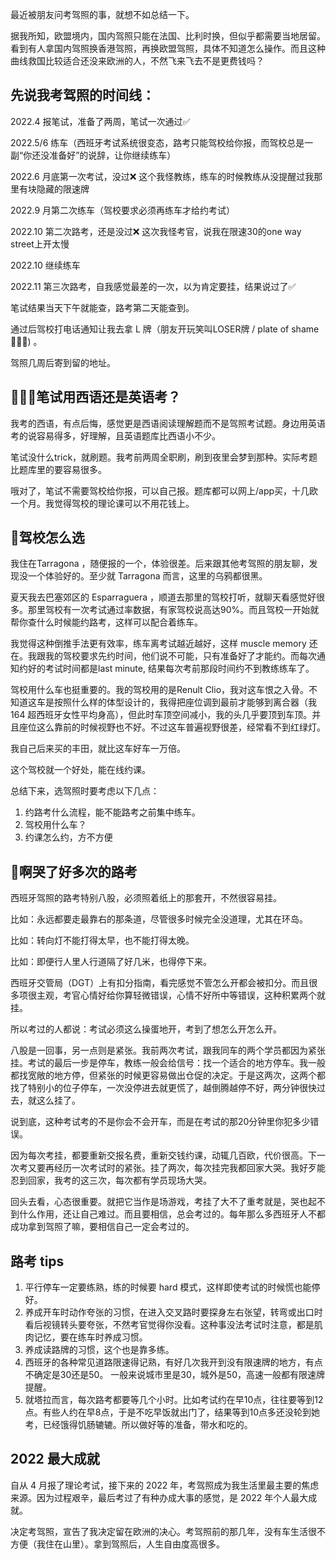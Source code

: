 最近被朋友问考驾照的事，就想不如总结一下。

据我所知，欧盟境内，国内驾照只能在法国、比利时换，但似乎都需要当地居留。看到有人拿国内驾照换香港驾照，再换欧盟驾照，具体不知道怎么操作。而且这种曲线救国比较适合还没来欧洲的人，不然飞来飞去不是更费钱吗？
	
## 先说我考驾照的时间线：

2022.4 报笔试，准备了两周，笔试一次通过✅
	
2022.5/6 练车（西班牙考试系统很变态，路考只能驾校给你报，而驾校总是一副“你还没准备好”的说辞，让你继续练车）
	
2022.6 月底第一次考试，没过❌ 这个我怪教练，练车的时候教练从没提醒过我那里有块隐藏的限速牌

2022.9 月第二次练车（驾校要求必须再练车才给约考试）

2022.10 第二次路考，还是没过❌ 这次我怪考官，说我在限速30的one way street上开太慢

2022.10 继续练车

2022.11 第三次路考，自我感觉最差的一次，以为肯定要挂，结果说过了✅

笔试结果当天下午就能查，路考第二天能查到。

通过后驾校打电话通知让我去拿 L 牌（朋友开玩笑叫LOSER牌 / plate of shame 🤦🏻‍♀️) 。

驾照几周后寄到留的地址。
	
## 🙋🏻‍♀️笔试用西语还是英语考？

我考的西语，有点后悔，感觉更是西语阅读理解题而不是驾照考试题。身边用英语考的说容易得多，好理解，且英语题库比西语小不少。

笔试没什么trick，就刷题。我考前两周全职刷，刷到夜里会梦到那种。实际考题比题库里的要容易很多。

哦对了，笔试不需要驾校给你报，可以自己报。题库都可以网上/app买，十几欧一个月。我觉得驾校的理论课可以不用花钱上。
	
## 🤔驾校怎么选

我住在Tarragona ，随便报的一个，体验很差。后来跟其他考驾照的朋友聊，发现没一个体验好的。至少就 Tarragona 而言，这里的乌鸦都很黑。
	
夏天我去巴塞郊区的 Esparraguera ，顺道去那里的驾校打听，就聊天看感觉好很多。那里驾校有一次考试通过率数据，有家驾校说高达90%。而且驾校一开始就帮你查什么时候能约路考，这样可以配合着练车。

我觉得这种倒推手法更有效率，练车离考试越近越好，这样 muscle memory 还在。我跟我的驾校要求先约时间，他们说不可能，只有准备好了才能约。而每次通知约好的考试时间都是last minute, 结果每次考前那段时间约不到教练练车了。

驾校用什么车也挺重要的。我的驾校用的是Renult Clio，我对这车恨之入骨。不知道这车是按照什么样的体型设计的，我得把座位调到最前才能够到离合器（我164 超西班牙女性平均身高），但此时车顶空间减小，我的头几乎要顶到车顶。并且座位这么靠前的时候视野也不好。不过这车普遍视野很差，经常看不到红绿灯。

我自己后来买的丰田，就比这车好车一万倍。

这个驾校就一个好处，能在线约课。

总结下来，选驾照时要考虑以下几点：

1. 约路考什么流程，能不能路考之前集中练车。
2. 驾校用什么车？
3. 约课怎么约，方不方便

	
## 🚙啊哭了好多次的路考

西班牙驾照的路考特别八股，必须照着纸上的那套开，不然很容易挂。

比如：永远都要走最靠右的那条道，尽管很多时候完全没道理，尤其在环岛。

比如：转向灯不能打得太早，也不能打得太晚。

比如：即便行人里人行道隔了好几米，也得停下来。

西班牙交管局（DGT）上有扣分指南，看完感觉不管怎么开都会被扣分。而且很多项很主观，考官心情好给你算轻微错误，心情不好所中等错误，这种积累两个就挂。

所以考过的人都说：考试必须这么操蛋地开，考到了想怎么开怎么开。

八股是一回事，另一点则是紧张。我前两次考试，跟我同车的两个学员都因为紧张挂。考试的最后一步是停车，教练一般会给信号：找一个适合的地方停车。我一般都找宽敞的地方停，但紧张的时候更容易做出仓促的决定。于是这两次，这两个都找了特别小的位子停车，一次没停进去就更慌了，越倒腾越停不好，两分钟很快过去，就这么挂了。

说到底，这种考试考的不是你会不会开车，而是在考试的那20分钟里你犯多少错误。

因为每次考挂，都要重新交报名费，重新交钱约课，动辄几百欧，代价很高。下一次考又要再经历一次考试时的紧张。挂了两次，每次挂完我都回家大哭。我好歹能忍到回家，我考的这三次，每次都有学员现场大哭。

回头去看，心态很重要。就把它当作是场游戏，考挂了大不了重考就是，哭也起不到什么作用，还让自己难过。而且要相信，总会考过的。每年那么多西班牙人不都成功拿到驾照了嘛，要相信自己一定会考过的。

## 路考 tips

1. 平行停车一定要练熟，练的时候要 hard 模式，这样即使考试的时候慌也能停好。
2. 养成开车时动作夸张的习惯，在进入交叉路时要探身左右张望，转弯或出口时看后视镜转头要夸张，不然考官觉得你没看。这种事没法考试时注意，都是肌肉记忆，要在练车时养成习惯。
3. 养成读路牌的习惯，这个也是靠多练。
4. 西班牙的各种常见道路限速得记熟，有好几次我开到没有限速牌的地方，有点不确定是30还是50。 一般来说城市里是30，城外是50，高速一般都有限速牌提醒。
5. 就塔拉而言，每次路考都要等几个小时。比如考试约在早10点，往往要等到12点。有些人约在早8点，于是不吃早饭就出门了，结果等到10点多还没轮到她考，已经饿得饥肠辘辘。所以做好等的准备，带水和吃的。

## 2022 最大成就

自从 4 月报了理论考试，接下来的 2022 年，考驾照成为我生活里最主要的焦虑来源。因为过程艰辛，最后考过了有种办成大事的感觉，是 2022 年个人最大成就。

决定考驾照，宣告了我决定留在欧洲的决心。考驾照前的那几年，没有车生活很不方便（我住在山里）。拿到驾照后，人生自由度高很多。


